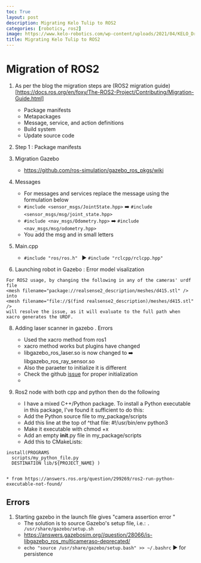 ```yaml
---
toc: True
layout: post
description: Migrating Kelo Tulip to ROS2
categories: [robotics, ros2]
image: https://www.kelo-robotics.com/wp-content/uploads/2021/04/KELO_Drives_2_cropped.jpg
title: Migrating Kelo Tulip to ROS2
---
```



# Migration of ROS2

1. As per the blog the migration steps are (ROS2 migration guide)[https://docs.ros.org/en/foxy/The-ROS2-Project/Contributing/Migration-Guide.html]
    * Package manifests
    * Metapackages
    * Message, service, and action definitions
    * Build system
    * Update source code
3. Step 1 : Package manifests

4. Migration Gazebo
   * https://github.com/ros-simulation/gazebo_ros_pkgs/wiki

5. Messages 
   * For messages and services replace the message using the formulation below
   * ``` #include <sensor_msgs/JointState.hpp> ``` ➡️ ``` #include <sensor_msgs/msg/joint_state.hpp> ```
   * ``` #include <nav_msgs/Odometry.hpp> ``` ➡️ ``` #include <nav_msgs/msg/odometry.hpp> ```
   * You add the msg and in small letters

6. Main.cpp
   * ``` #include "ros/ros.h"  ``` ▶️ ``` #include "rclcpp/rclcpp.hpp" ```

7. Launching robot in Gazebo : Error model visalization 
```
For ROS2 usage, by changing the following in any of the cameras' urdf file
<mesh filename="package://realsense2_description/meshes/d415.stl" />
into
<mesh filename="file://$(find realsense2_description)/meshes/d415.stl" />
will resolve the issue, as it will evaluate to the full path when xacro generates the URDF.
```

8. Adding laser scanner in gazebo . Errors
    * Used the xacro method from ros1 
    * xacro method works but plugins have changed 
    * libgazebo_ros_laser.so is now changed to ➡️ libgazebo_ros_ray_sensor.so
    * Also the paraeter to initialize it is different 
    * Check the github [issue](https://github.com/ros-simulation/gazebo_ros_pkgs/issues/1266#issuecomment-826249858) for proper initialization
    * 
9. Ros2 node with both cpp and python then do the following 
 
    * I have a mixed C++/Python package. To install a Python executable in this package, I've found it sufficient to do this:
    * Add the Python source file to my_package/scripts
    * Add this line at the top of ^that file: #!/usr/bin/env python3
    * Make it executable with chmod +x
    * Add an empty __init__.py file in my_package/scripts
    * Add this to CMakeLists:
```
install(PROGRAMS  
  scripts/my_python_file.py  
  DESTINATION lib/${PROJECT_NAME} )
  
```
    * from https://answers.ros.org/question/299269/ros2-run-python-executable-not-found/

## Errors 
1. Starting gazebo in the launch file gives "camera assertion error "
    * The solution is to source Gazebo's setup file, i.e.: ```. /usr/share/gazebo/setup.sh```
    * https://answers.gazebosim.org//question/28066/is-libgazebo_ros_multicameraso-deprecated/
    * ``` echo "source /usr/share/gazebo/setup.bash" >> ~/.bashrc ``` ▶️ for persistence 
